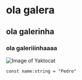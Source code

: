 # ola galera 
## ola galerinha
### ola galeriiinhaaaa

![Image of Yaktocat](https://octodex.github.com/images/yaktocat.png)

```
const name:string = "Pedro"
```
